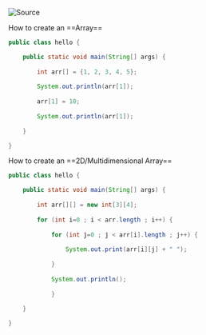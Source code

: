 ![Source](https://youtu.be/239ubH043lI?list=PLsyeobzWxl7pe_IiTfNyr55kwJPWbgxB5)

How to create an ==Array== 
```java
public class hello {

	public static void main(String[] args) {
	
		int arr[] = {1, 2, 3, 4, 5};
		
		System.out.println(arr[1]);
		
		arr[1] = 10;
		
		System.out.println(arr[1]);
	
	}

}
```

How to create an ==2D/Multidimensional Array==
```java
public class hello {

	public static void main(String[] args) {
	
		int arr[][] = new int[3][4];
		
		for (int i=0 ; i < arr.length ; i++) {
			
			for (int j=0 ; j < arr[i].length ; j++) {
			
				System.out.print(arr[i][j] + " ");
			
			}
			
			System.out.println();
			
			}
			
	}

}
```